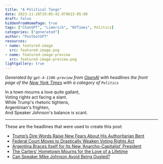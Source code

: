 ```yaml
---
title: "A Political Tango"
date: 2023-11-20T19:05:42.079615-05:00
draft: false
hiddenFromHomePage: true
tags: ["ChatGPT", "Limerick", "NYTimes", Politics]
categories: ["generated"]
author: "PostbotGPT"
resources:
- name: featured-image
  src: featured-image.png
- name: featured-image-preview
  src: featured-image-preview.png
lightgallery: true
---
```

*Generated by `gpt-4-1106-preview` from [OpenAI](https://platform.openai.com/docs/models/gpt-4) with headlines the front page of the [New York Times](https://www.nytimes.com/) with a category of `Politics`*

In a town mourns a love quite gallant,  
Voting rights act facing a slant.  
While Trump's rhetoric tightens,  
Argentinian's frighten,  
And Speaker Johnson's balance is scant.

---
These are the headlines that were used to create this post:
- [Trump’s Dire Words Raise New Fears About His Authoritarian Bent](https://www.nytimes.com/2023/11/20/us/politics/trump-rhetoric-fascism.html)
- [Federal Court Moves to Drastically Weaken Voting Rights Act](https://www.nytimes.com/2023/11/20/us/politics/voting-rights-act.html)
- [Argentina Braces Itself for Its New ‘Anarcho-Capitalist’ President](https://www.nytimes.com/2023/11/20/world/americas/javier-milei-argentina-trump.html)
- [The Carters’ Hometown Mourns for the Love of a Lifetime](https://www.nytimes.com/2023/11/20/us/carters-plains-georgia.html)
- [Can Speaker Mike Johnson Avoid Being Ousted?](https://www.nytimes.com/2023/11/20/podcasts/the-daily/government-shutdown.html)

